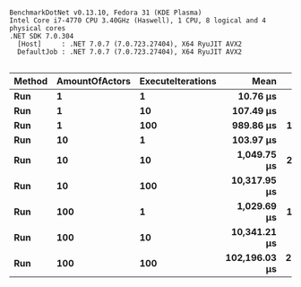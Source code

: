 ```

BenchmarkDotNet v0.13.10, Fedora 31 (KDE Plasma)
Intel Core i7-4770 CPU 3.40GHz (Haswell), 1 CPU, 8 logical and 4 physical cores
.NET SDK 7.0.304
  [Host]     : .NET 7.0.7 (7.0.723.27404), X64 RyuJIT AVX2
  DefaultJob : .NET 7.0.7 (7.0.723.27404), X64 RyuJIT AVX2


```
| Method | AmountOfActors | ExecuteIterations | Mean          | Error        | StdDev       | Gen0    | Allocated |
|------- |--------------- |------------------ |--------------:|-------------:|-------------:|--------:|----------:|
| **Run**    | **1**              | **1**                 |      **10.76 μs** |     **0.201 μs** |     **0.215 μs** |  **0.0153** |      **80 B** |
| **Run**    | **1**              | **10**                |     **107.49 μs** |     **2.010 μs** |     **1.880 μs** |  **0.1221** |     **800 B** |
| **Run**    | **1**              | **100**               |     **989.86 μs** |    **19.076 μs** |    **17.844 μs** |  **0.9766** |    **6401 B** |
| **Run**    | **10**             | **1**                 |     **103.97 μs** |     **1.957 μs** |     **1.831 μs** |  **0.1221** |     **720 B** |
| **Run**    | **10**             | **10**                |   **1,049.75 μs** |    **20.580 μs** |    **30.803 μs** |       **-** |    **7523 B** |
| **Run**    | **10**             | **100**               |  **10,317.95 μs** |   **203.559 μs** |   **278.634 μs** | **15.6250** |   **72015 B** |
| **Run**    | **100**            | **1**                 |   **1,029.69 μs** |    **19.507 μs** |    **27.976 μs** |       **-** |    **7154 B** |
| **Run**    | **100**            | **10**                |  **10,341.21 μs** |   **195.835 μs** |   **209.541 μs** | **15.6250** |   **72025 B** |
| **Run**    | **100**            | **100**               | **102,196.03 μs** | **2,024.696 μs** | **2,166.402 μs** |       **-** |  **705787 B** |
